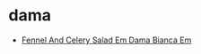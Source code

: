 # dama

 * [Fennel And Celery Salad Em Dama Bianca Em](index/f/fennel-and-celery-salad-em-dama-bianca-em-242033.json)
